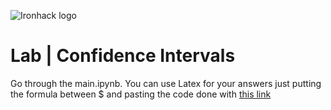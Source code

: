 ![Ironhack logo](https://i.imgur.com/1QgrNNw.png)

# Lab | Confidence Intervals

Go through the main.ipynb. You can use Latex for your answers just putting the formula between $ and pasting the code done with [this link](http://editor.digital/latex6)



